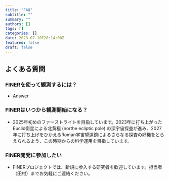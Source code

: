 ```yaml
---
title: "FAQ"
subtitle: ""
summary: ""
authors: []
tags: []
categories: []
date: 2023-07-10T20:14:00Z
featured: false
draft: false
---
```


## よくある質問

### FINERを使って観測するには？
- Answer

### FINERはいつから観測開始になる？
- 2025年初めのファーストライトを目指しています。2023年に打ち上がったEuclid衛星による北黄極 (northe ecliptic pole) の深宇宙探査が進み、2027年に打ち上げをひかえるRoman宇宙望遠鏡によるさらなる探査の好機をとらえられるよう、この時期からの科学運用を目指しています。

### FINER開発に参加したい
- FINERプロジェクトでは、新規に参入する研究者を歓迎しています。担当者（田村）までお気軽にご連絡ください。

